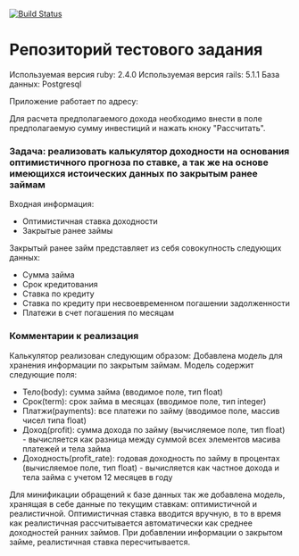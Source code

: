 [![Build Status](https://travis-ci.org/frolmr/potok_calc.svg?branch=master)](https://travis-ci.org/frolmr/potok_calc)

# Репозиторий тестового задания

Используемая версия ruby: 2.4.0
Используемая версия rails: 5.1.1
База данных: Postgresql

Приложение работает по адресу:

Для расчета предполагаемого дохода необходимо внести в поле предполагаемую сумму инвестиций и нажать кноку "Рассчитать".

### Задача: реализовать калькулятор доходности на основания оптимистичного прогноза по ставке, а так же на основе имеющихся истоических данных по закрытым ранее займам

Входная информация:

* Оптимистичная ставка доходности
* Закрытые ранее займы

Закрытый ранее займ представляет из себя совокупность следующих данных:
* Сумма займа
* Срок кредитования
* Ставка по кредиту
* Ставка по кредиту при несвоевременном погашении задолженности
* Платежи в счет погашения по месяцам

### Комментарии к реализация

Калькулятор реализован следующим образом:
Добавлена модель для хранения информации по закрытым займам. Модель содержит следующие поля:
* Тело(body): сумма займа (вводимое поле, тип float)
* Срок(term): срок займа в месяцах (вводимое поле, тип integer)
* Платжи(payments): все платежи по займу (вводимое поле, массив чисел типа float)
* Доход(profit): сумма дохода по займу (вычисляемое поле, тип float) - вычисляется как разница между суммой всех элементов масива платежей и тела займа
* Доходность(profit_rate): годовая доходность по займу в процентах (вычисляемое поле, тип float) - вычисляется как частное дохода и тела займа с учетом 12 месяцев в году

Для минификации обращений к базе данных так же добавлена модель, хранящая в себе данные по текущим ставкам: оптимистичной и реалистичной. Оптимистичная ставка вводится вручную, в то в время как реалистичная рассчитывается автоматически как среднее доходностей ранних займов. При добавлении информации о закрытом займе, реалистичная ставка пересчитывается.